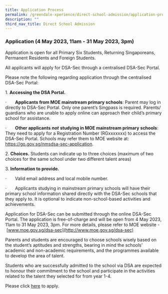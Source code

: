 ```yaml
---
title: Application Process
permalink: /greendale-xperience/direct-school-admission/application-process/
description: ""
third_nav_title: Direct School Admission
---
```

### **Application (4 May 2023, 11am - 31 May 2023, 3pm)**

Application is open for all Primary Six Students, Returning Singaporeans, Permanent Residents and Foreign Students.

All applicants will apply for DSA-Sec through a centralised DSA-Sec Portal.

Please note the following regarding application through the centralised DSA-Sec Portal:

1. **Accessing the DSA Portal.** 

·       **Applicants from MOE mainstream primary schools**: Parent may log in directly to DSA-Sec Portal. Only one parent’s Singpass is required. Parents/ guardians who are unable to apply online can approach their child’s primary school for assistance.

·       **Other applicants** **_not_** **studying in MOE mainstream primary schools**: They need to apply for a Registration Number (RGxxxxxxx) to access the DSA-Sec Portal. Schools may refer them to MOE website at: https://go.gov.sg/nmsdsa-sec-application.

2. **Choices.** Students can indicate up to three choices (maximum of two choices for the same school under two different talent areas)

3. **Information to provide.** 

·       Valid email address and local mobile number.

·       Applicants studying in mainstream primary schools will have their primary school information shared directly with the DSA-Sec schools that they apply to. It is optional to indicate non-school-based activities and achievements.

Application for DSA-Sec can be submitted through the online DSA-Sec Portal. The application is free-of-charge and will be open from 4 May 2023, 11am to 31 May 2023, 3pm. For more details, please refer to MOE website - [www.moe.gov.sg/dsa-sec](http://www.moe.gov.sg/dsa-sec)

Parents and students are encouraged to choose schools wisely based on the student’s aptitudes and strengths, bearing in mind the schools’ academic and non-academic requirements, and the programmes available to develop the area of talent.

Students who are successfully admitted to the school via DSA are expected to honour their commitment to the school and participate in the activities related to the talent they selected for from year 1-4.

Please click [here](https://www.moe.gov.sg/secondary/dsa/application) to apply.